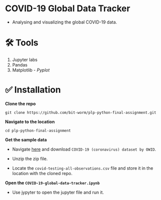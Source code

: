 # COVID-19 Global Data Tracker

- Analysing and visualizing the global COVID-19 data.

# 🛠️ Tools

1. Jupyter labs
2. Pandas
3. Matplotlib - *Pyplot*

# ✅ Installation

**Clone the repo**

`git clone https://github.com/bit-worm/plp-python-final-assignment.git`

**Navigate to the location**

`cd plp-python-final-assignment`

**Get the sample data**

- Navigate [here](https://www.kaggle.com/datasets) and download `COVID-19 (coronavirus) dataset by OWID`.

- Unzip the zip file.

- Locate the `covid-testing-all-observations.csv` file and store it in the location with the cloned repo.

**Open the `COVID-19-global-data-tracker.ipynb`**

- Use jypyter to open the jupyter file and run it.


